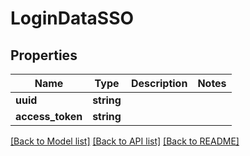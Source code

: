# LoginDataSSO

## Properties
Name | Type | Description | Notes
------------ | ------------- | ------------- | -------------
**uuid** | **string** |  | 
**access_token** | **string** |  | 

[[Back to Model list]](../README.md#documentation-for-models) [[Back to API list]](../README.md#documentation-for-api-endpoints) [[Back to README]](../README.md)



